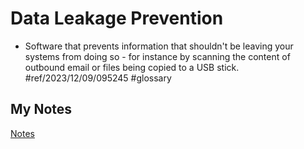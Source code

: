 # Data Leakage Prevention
- Software that prevents information that shouldn't be leaving your systems from doing so - for instance by scanning the content of outbound email or files being copied to a USB stick. #ref/2023/12/09/095245 #glossary
## My Notes
[Notes](mynotes/data-leakage-prevention-notes.md)
